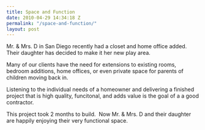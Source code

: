 ```yaml
---
title: Space and Function
date: 2010-04-29 14:34:18 Z
permalink: "/space-and-function/"
layout: post
---
```


Mr. &amp; Mrs. D in San Diego recently had a closet and home office added.  Their daughter has decided to make it her new play area.

Many of our clients have the need for extensions to existing rooms, bedroom additions, home offices, or even private space for parents of children moving back in.  

Listening to the individual needs of a homeowner and delivering a finished project that is high quality, funcitonal, and adds value is the goal of a a good contractor.  

This project took 2 months to build.  Now Mr. &amp; Mrs. D and their daughter are happily enjoying their very functional space.
